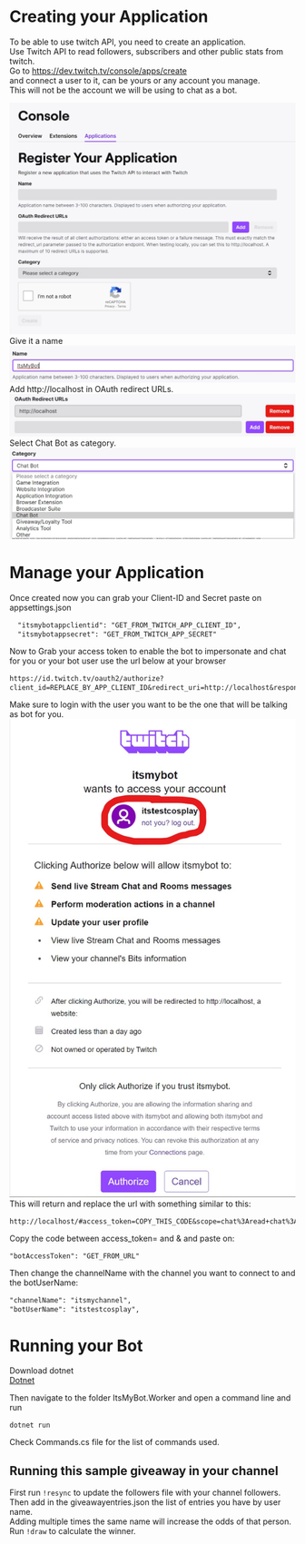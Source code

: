 ﻿# Creating your Application

To be able to use twitch API, you need to create an application.  
Use Twitch API to read followers, subscribers and other public stats from twitch.  
Go to 
https://dev.twitch.tv/console/apps/create  
and connect a user to it, can be yours or any account you manage.  
This will not be the account we will be using to chat as a bot.  

![CreateApp](docs/RegisterYourAppTwitch.jpg)
Give it a name
![Name](docs/NameTwitch.jpg)
Add http://localhost in OAuth redirect URLs.  
![Redirect](docs/RedirectTwitch.jpg)
Select Chat Bot as category.
![Category](docs/CategoryTwitch.jpg)

# Manage your Application
Once created now you can grab your Client-ID and Secret paste on appsettings.json  
```
  "itsmybotappclientid": "GET_FROM_TWITCH_APP_CLIENT_ID",
  "itsmybotappsecret": "GET_FROM_TWITCH_APP_SECRET"
```

Now to Grab your access token to enable the bot to impersonate and chat for you or your bot user use the url below at your browser
```
https://id.twitch.tv/oauth2/authorize?client_id=REPLACE_BY_APP_CLIENT_ID&redirect_uri=http://localhost&response_type=token&scope=chat:read+chat:edit+channel:moderate+bits:read+user:edit
```
Make sure to login with the user you want to be the one that will be talking as bot for you.
![AuthUser](docs/BotUserName.jpg)
This will return and replace the url with something similar to this:
```
http://localhost/#access_token=COPY_THIS_CODE&scope=chat%3Aread+chat%3Aedit+channel%3Amoderate+bits%3Aread+user%3Aedit&token_type=bearer
```

Copy the code between access_token= and & and paste on:
```
"botAccessToken": "GET_FROM_URL"
```

Then change the channelName with the channel you want to connect to and the botUserName:
```
"channelName": "itsmychannel",
"botUserName": "itstestcosplay",
```

# Running your Bot

Download dotnet  
[Dotnet](https://download.visualstudio.microsoft.com/download/pr/a105fe06-20a0-4233-8ff1-b85523b40f1d/5f26654016c41ab2dc6d8bc850a9bf4c/dotnet-sdk-5.0.200-win-x64.exe)

Then navigate to the folder ItsMyBot.Worker and open a command line and run
```
dotnet run
```

Check Commands.cs file for the list of commands used.  

## Running this sample giveaway in your channel 
First run `!resync` to update the followers file with your channel followers.  
Then add in the giveawayentries.json the list of entries you have by user name.  
Adding multiple times the same name will increase the odds of that person.  
Run `!draw` to calculate the winner.
